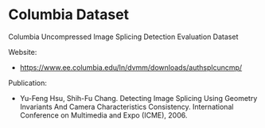 # Columbia Dataset
Columbia Uncompressed Image Splicing Detection Evaluation Dataset

Website:
- https://www.ee.columbia.edu/ln/dvmm/downloads/authsplcuncmp/

Publication:
- Yu-Feng Hsu, Shih-Fu Chang. Detecting Image Splicing Using Geometry Invariants And Camera Characteristics Consistency. International Conference on Multimedia and Expo (ICME), 2006.